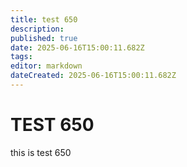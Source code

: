 ```yaml
---
title: test 650
description: 
published: true
date: 2025-06-16T15:00:11.682Z
tags: 
editor: markdown
dateCreated: 2025-06-16T15:00:11.682Z
---
```


# TEST 650
this is test 650
